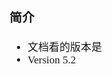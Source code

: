 <span  style="font-family: Simsun,serif; font-size: 17px; ">

### 简介

- 文档看的版本是
- Version 5.2

</span>